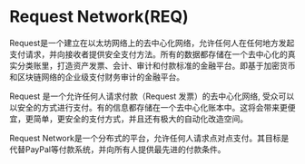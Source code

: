 # Request Network(REQ)

Request是一个建立在以太坊网络上的去中心化网络，允许任何人在任何地方发起支付请求，并向接收者提供安全支付方法。所有的数据都存储在一个去中心化的真实分类账里，打造资产发票、会计、审计和付款标准的金融平台。即基于加密货币和区块链网络的企业级支付财务审计的金融平台。

Request 是一个允许任何人请求付款（Request 发票）的去中心化网络, 受众可以以安全的方式进行支付。有的信息都存储在一个去中心化账本中。这将会带来更便宜，更简单，更安全的支付方式，并且还有极大的自动化改造空间。

Request Network是一个分布式的平台，允许任何人请求点对点支付。其目标是代替PayPal等付款系统，并向所有人提供最先进的付款条件。
